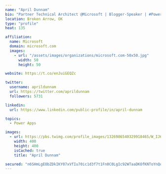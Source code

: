 ```yaml
---
name: "April Dunnam"
bio: "Partner Technical Architect @Microsoft | Blogger-Speaker | #PowerApps, #PowerAutomate, #Office365, #SharePoint | #WIT | #Karaoke Queen"
location: Broken Arrow, OK
type: "profile"
heat: 135

affiliation:
  name: Microsoft
  domain: microsoft.com
  images:
    - url: "/assets/images/organizations/microsoft.com-50x50.jpg"
      width: 50
      height: 50

website: https://t.co/enJuiGEQZc

twitter:
  username: aprildunnam
  url: https://twitter.com/aprildunnam
  followers: 5731

linkedin:
  url: https://www.linkedin.com/public-profile/in/april-dunnam

topics:
  - Power Apps

images:
  - url: https://pbs.twimg.com/profile_images/1326986540329918465/W_IJ6Ih2_400x400.jpg
    width: 400
    height: 400
    isCached: true
    title: "April Dunnam"

secured: "n6SHmLgEObZDkIKY07xVfIu70ic1d3f7t1Fn0C0LgIc92WTaaDKOfKNToYnQoDxp0PKuy5FM1dzVMVaOWHvmPXtRAj5AyOpzEmLT7nzxEyLBjTEHgtUwpZZk13nAyn7EqPpKiGT5UP7+SaNd9SkbYMEuYlAax+FTNnVpkRFR0MvewRW4+hz5o5FNlex9/Z8Ws57lp89HuN/uFslJfRgu2TvneMG3x0N1nUA2MzRjAUn8xf4RU/cK+Hp9hj12pxWwuHAvFiPBJJMoSENXfWjhU1d86O7hNGROEGV+De5jvZ4LLSCGjVSMTuSdncNSraxmwAVUV8KZuNP/xD1f3KVqrRZeHuxVxwm+CrncMy0epp2AUFPtUZzM9JMU9qFmjGlJ0IADqQx6WIcDm/Iwm6DogxOhYAyS13SNOw1wY/Qw0lg=;Dw1nSUa4+25Cmu3O3wccTg=="
---
```



